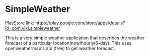 # SimpleWeather

PlayStore link: https://play.google.com/store/apps/details?id=com.viki.simpleweather

This is a very simple weather application that describes the weather forecast of a particular location(now/hourly/6-day).
This uses openweathermap's api (free) to get weather forecast.
